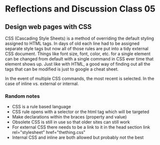 # Reflections and Discussion Class 05

## Design web pages with CSS

CSS (Cascading Style Sheets) is a method of overriding the default styling assigned to HTML tags.  In days of old each line had to be assigned separate style tags but now all of those rules are put into a tidy external CSS document.  Things like font size, font, color, etc. for a single element can be changed from default with a single command in CSS ever time that element shows up.  Just like with HTML, a good way of finding out all the tags that can be modified is just to google a cheat sheet.

In the event of multiple CSS commands, the most recent is selected.  In the case of inline vs. external or internal.

### Random notes

* CSS is a rule based language
* CSS rule opens with a selector or the html tag which will be targeted
* Make declarations within the braces (property and value)
* Obsolete CSS is still in use so that older sites can still work
* For external CSS there needs to be a link to it in the head section link rel="stylesheet" href="thething.css"
* Internal CSS and inline are both allowed but probably not the best
